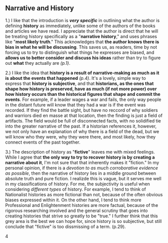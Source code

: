 ## Narrative and History

1.) I like that the introduction is **_very specific_** in outlining what the author is defining **history** as immediately, unlike some of the authors of the books and articles we have read. I appreciate that the author is direct that he will be treating history specifically as a "**narrative history**," and uses phrases like "**most likely truth**." This acknowledges that **the author knows there is bias in what he will be discussing**. This saves us, as readers, time by not forcing us to try to distinguish what things he expresses are biased, and **allows us to better consider and discuss his ideas** rather than try to figure out **what** they actually are _(p.1)_.

2.) I like the idea that **history is a result of narrative-making as much as it is about the events that happened** _(p.4)_. It's a lovely, simple way to express that **history is subjective**, and that **historians, as the ones that shape how history is preserved, have as much (if not more power) over how history occurs than the historical figures that shape and commit the events**. For example, if a leader wages a war and fails, the only way people in the distant future will know that they had a war is if the event was recorded. If they find the battle sight, but have no reccord of why soldiers and warriors died en masse at that location, then the finding is just a field of artifacts. The field would be full of disconnected facts, with no solidified tie into the greater narrative of the past. If a historian references it, however, we not only have an explanation of why there is a field of the dead, but we will know who they were, why they were there, and most likely, how they connect events of the past together.

3.) The description of history as "**fictive**" leaves me with mixed feelings. While I agree that **the only way to try to recover history 
is by creating a narrative about it**, I'm not sure that that inherently makes it "fiction." In my personal opinion, if there is a _devotion to as much corroborative evidence as possible_, then the narrative of history lies in a middle ground between absolute truth and pure fiction. I realizde this is vague, but it serves me well in my classifications of history. For me, the subjectivity is useful when considering _different types_ of history. For example, I tend to think of Nationalist histories as more fictional than not, because of the often obvious biases expressed within it. On the other hand, I tend to think more Professional and Enlightenment histories are more factual, because of the rigorous researching involved and the general scrutiny that goes into creating histories that strive so greatly to be "true." I further think that this grey area is the best we can hope for, since history is so subjective, but still conclude that "fictive" is too dissmissing of a term. (p.29).

4
